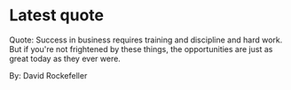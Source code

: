 # Latest quote 

Quote: Success in business requires training and discipline and hard work. But if you're not frightened by these things, the opportunities are just as great today as they ever were. 

By: David Rockefeller